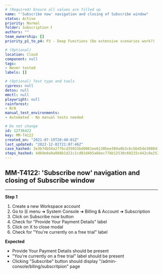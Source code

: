 ```yaml
---
# (Required) Ensure all values are filled up
name: "'Subscribe now' navigation and closing of Subscribe window"
status: Active
priority: Normal
folder: Subscription ❗
authors: ""
team_ownership: []
priority_p1_to_p4: P3 - Deep Functions (Do extensive scenarios work?)

# (Optional)
location: Cloud
component: null
tags: 
- Never tested
labels: []

# (Optional) Test type and tools
cypress: null
detox: null
mmctl: null
playwright: null
rainforest: 
- N/A
manual_test_environments: 
- Automated - No manual tests needed

# Do not change
id: 12736422
key: MM-T4122
created_on: "2021-07-19T20:40:01Z"
last_updated: "2022-12-01T21:07:46Z"
case_hashed: 3e3b7db54a277bcd35033bd0861ee6130bee304a8b3c6cbb45de30884339bc1b341230bcb76f30510c054d6bfc1e79d5
steps_hashed: 4d69e0a9a088b1d21c1cd01d4b5a6bec77bb12530c69215c442c8e25326e51295ce4d034c24d7901498d761b71410b08
---
```


<!-- (Auto-generated) Based on frontmatter's "key" and "name" -->

## MM-T4122: 'Subscribe now' navigation and closing of Subscribe window

---

**Step 1**

1. Create a new Workspace account
2. Go to ☰ menu ➜ System Console ➜ Billing & Account ➜ Subscription
3. Click on Subscribe now button
4. Check for "Provide Your Payment Details" label
5. Click on X to close modal
6. Check for "You're currently on a free trial" label

**Expected**

- Provide Your Payment Details should be present
- "You're currently on a free trial" label should be present
- Clicking "Subscribe" button should display "/admin-console/blling/subscritpion" page
